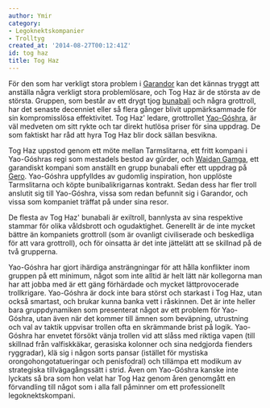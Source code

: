 ```yaml
---
author: Ymir
category:
- Legoknektskompanier
- Trolltyg
created_at: '2014-08-27T00:12:41Z'
id: tog haz
title: Tog Haz
---
```

För den som har verkligt stora problem i [Garandor] kan det kännas tryggt att anställa några verkligt stora problemlösare, och Tog Haz är de största av de största. Gruppen, som består av ett drygt tjog [bunabali] och några grottroll, har det senaste decenniet eller så flera gånger blivit uppmärksammade för sin kompromisslösa effektivitet. Tog Haz' ledare, grottrollet [Yao-Góshra], är väl medveten om sitt rykte och tar direkt hutlösa priser för sina uppdrag. De som faktiskt har råd att hyra Tog Haz blir dock sällan besvikna.

Tog Haz uppstod genom ett möte mellan Tarmslitarna, ett fritt kompani i Yao-Góshras regi som mestadels bestod av gûrder, och [Waidan Gamga], ett garandiskt kompani som anställt en grupp bunabali efter ett uppdrag på [Gero]. Yao-Góshra uppfylldes av gudomlig inspiration, hon upplöste Tarmslitarna och köpte bunibalikrigarnas kontrakt. Sedan dess har fler troll anslutit sig till Yao-Góshra, vissa som redan befunnit sig i Garandor, och vissa som kompaniet träffat på under sina resor.

De flesta av Tog Haz' bunabali är exiltroll, bannlysta av sina respektive stammar för olika våldsbrott och ogudaktighet. Generellt är de inte mycket bättre än kompaniets grottroll (som är ovanligt civiliserade och beskedliga för att vara grottroll), och för oinsatta är det inte jättelätt att se skillnad på de två grupperna.

Yao-Góshra har gjort ihärdiga ansträngningar för att hålla konflikter inom gruppen på ett minimum, något som inte alltid är helt lätt när kollegorna man har att jobba med är ett gäng förhärdade och mycket lättprovocerade trollkrigare. Yao-Góshra är dock inte bara störst och starkast i Tog Haz, utan också smartast, och brukar kunna banka vett i råskinnen. Det är inte heller bara gruppdynamiken som presenterat något av ett problem för Yao-Góshra, utan även när det kommer till ämnen som beväpning, utrustning och val av taktik uppvisar trollen ofta en skrämmande brist på logik. Yao-Góshra har envetet försökt vänja trollen vid att slåss med riktiga vapen (till skillnad från valfiskkäkar, gerasiska kolonner och sina nedgjorda fienders ryggradar), klä sig i någon sorts pansar (istället för mystiska orongohongotatueringar och penisfodral) och tillämpa ett modikum av strategiska tillvägagångssätt i strid. Även om Yao-Góshra kanske inte lyckats så bra som hon velat har Tog Haz genom åren genomgått en förvandling till något som i alla fall påminner om ett professionellt legoknektskompani.

  [Garandor]: Garandor
  [bunabali]: Bunabali
  [Yao-Góshra]: Yao-Góshra
  [Waidan Gamga]: Waidan_Gamga
  [Gero]: Gero